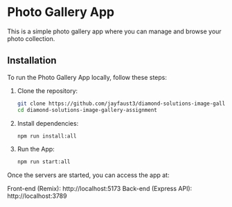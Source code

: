 # Photo Gallery App

This is a simple photo gallery app where you can manage and browse your photo collection.

## Installation

To run the Photo Gallery App locally, follow these steps:

1. Clone the repository:
   ```bash
   git clone https://github.com/jayfaust3/diamond-solutions-image-gallery-assignment.git
   cd diamond-solutions-image-gallery-assignment
   ```

2. Install dependencies:

    ```bash
    npm run install:all
    ```

3. Run the App:

    ```bash
    npm run start:all
    ```

Once the servers are started, you can access the app at:

Front-end (Remix): http://localhost:5173
Back-end (Express API): http://localhost:3789